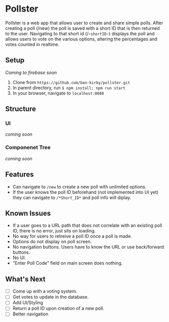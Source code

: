 # Pollster

Pollster is a web app that allows user to create and share simple polls. After creating a poll (/new) the poll is saved with a short ID that is then returned to the user. Navigating to that short id (/`~shortID~`) displays the poll and allows users to vote on the various options, altering the percentages and votes counted in realtime.

## Setup

_Coming to firebase soon_

1. Clone from `https://github.com/ben-kirby/pollster.git`
2. In parent directory, run `$ npm install; npm run start`
3. In your browser, navigate to `localhost:8080`

## Structure

### UI

_coming soon_

### Componenet Tree

_coming soon_

## Features

- Can navigate to `/new` to create a new poll with unlimited options.
- If the user knows the poll ID beforehand (not implemented into UI yet) they can navigate to `/*Short_ID*` and poll info will diplay.

## Known Issues

- If a user goes to a URL path that does not correlate with an existing poll ID, there is no error, just sits on loading.
- No way for users to retreive a poll ID once a poll is made.
- Options do not display on poll screen.
- No navigation buttons. Users have to know the URL or use back/forward buttons.
- No UI.
- "Enter Poll Code" field on main screen does nothing.

## What's Next

- [ ] Come up with a voting system.
- [ ] Get votes to update in the database.
- [ ] Add UI/Styling
- [ ] Return a poll ID upon creation of a new poll.
- [ ] Better navigation